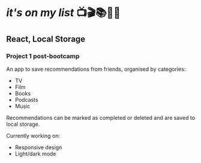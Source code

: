 # *it's on my list* 📺🎬📚🎤🎷
## React, Local Storage
### Project 1 post-bootcamp

An app to save recommendations from friends, organised by categories:
    <ul>
        <li>TV</li>
        <li>Film</li>
        <li>Books</li>
        <li>Podcasts</li>
        <li>Music</li>
    </ul>

Recommendations can be marked as completed or deleted and are saved to local storage.

Currently working on:
    <ul>
        <li>Responsive design</li>
        <li>Light/dark mode</li>
    </ul>